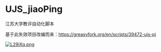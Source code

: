 # UJS_jiaoPing
江苏大学教评自动化脚本


基于此失效项目改编而来：https://greasyfork.org/en/scripts/39472-ujs-pj


[![L29iXq.png](https://s1.ax1x.com/2022/04/22/L29iXq.png)](https://imgtu.com/i/L29iXq)
